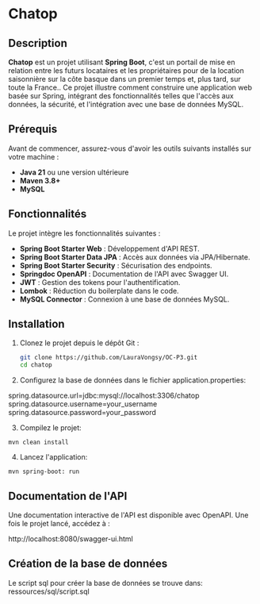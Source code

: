 # Chatop

## Description

**Chatop** est un projet utilisant **Spring Boot**, c'est un portail de mise en relation entre les futurs locataires et
les propriétaires
pour de la location saisonnière sur la côte basque dans un premier temps et, plus tard, sur toute la France..
Ce projet illustre comment construire une application web basée sur Spring, intégrant des fonctionnalités telles que
l'accès aux données,
la sécurité, et l'intégration avec une base de données MySQL.

## Prérequis

Avant de commencer, assurez-vous d'avoir les outils suivants installés sur votre machine :

- **Java 21** ou une version ultérieure
- **Maven 3.8+**
- **MySQL**

## Fonctionnalités

Le projet intègre les fonctionnalités suivantes :

- **Spring Boot Starter Web** : Développement d'API REST.
- **Spring Boot Starter Data JPA** : Accès aux données via JPA/Hibernate.
- **Spring Boot Starter Security** : Sécurisation des endpoints.
- **Springdoc OpenAPI** : Documentation de l'API avec Swagger UI.
- **JWT** : Gestion des tokens pour l'authentification.
- **Lombok** : Réduction du boilerplate dans le code.
- **MySQL Connector** : Connexion à une base de données MySQL.

## Installation

1. Clonez le projet depuis le dépôt Git :

   ```bash
   git clone https://github.com/LauraVongsy/OC-P3.git
   cd chatop

2. Configurez la base de données dans le fichier application.properties:

spring.datasource.url=jdbc:mysql://localhost:3306/chatop
spring.datasource.username=your_username
spring.datasource.password=your_password

3. Compilez le projet:

```mvn clean install```

4. Lancez l'application:

```mvn spring-boot: run```

## Documentation de l'API

Une documentation interactive de l'API est disponible avec OpenAPI.
Une fois le projet lancé, accédez à :

http://localhost:8080/swagger-ui.html

## Création de la base de données

Le script sql pour créer la base de données se trouve dans: ressources/sql/script.sql




